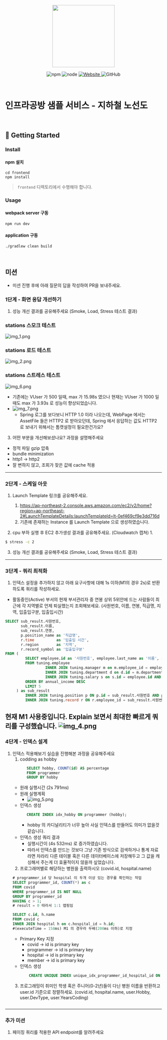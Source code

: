 <p align="center">
    <img width="200px;" src="https://raw.githubusercontent.com/woowacourse/atdd-subway-admin-frontend/master/images/main_logo.png"/>
</p>
<p align="center">
  <img alt="npm" src="https://img.shields.io/badge/npm-%3E%3D%205.5.0-blue">
  <img alt="node" src="https://img.shields.io/badge/node-%3E%3D%209.3.0-blue">
  <a href="https://edu.nextstep.camp/c/R89PYi5H" alt="nextstep atdd">
    <img alt="Website" src="https://img.shields.io/website?url=https%3A%2F%2Fedu.nextstep.camp%2Fc%2FR89PYi5H">
  </a>
  <img alt="GitHub" src="https://img.shields.io/github/license/next-step/atdd-subway-service">
</p>

<br>

# 인프라공방 샘플 서비스 - 지하철 노선도

<br>

## 🚀 Getting Started

### Install
#### npm 설치
```
cd frontend
npm install
```
> `frontend` 디렉토리에서 수행해야 합니다.

### Usage
#### webpack server 구동
```
npm run dev
```
#### application 구동
```
./gradlew clean build
```
<br>

## 미션

* 미션 진행 후에 아래 질문의 답을 작성하여 PR을 보내주세요.


### 1단계 - 화면 응답 개선하기
1. 성능 개선 결과를 공유해주세요 (Smoke, Load, Stress 테스트 결과)

### stations 스모크 테스트  
![img_1.png](img_1.png)

### stations 로드 테스트
![img_2.png](img_2.png)

### stations 스트레스 테스트
![img_6.png](img_6.png)
   - 기존에는 VUser 가 500 일때, max 가 15.98s 였으나 현재는 VUser 가 1000 일때도 max 가 3.93s 로 성능이 향상되었습니다.
   - ![img_7.png](img_7.png)
     - Spring 로그를 보다보니 HTTP 1.0 이라 나오는데, WebPage 에서는 AssetFile 들은 HTTP2 로 받아오던데, Spring 에서 응답하는 값도 HTTP2 로 보내기 위해서는 톰캣설정이 필요한건가요?

3. 어떤 부분을 개선해보셨나요? 과정을 설명해주세요

- 정적 파일 gzip 압축
- bundle minimization
- http1 -> http2
- 잘 변하지 않고, 조회가 잦은 값에 cache 적용

---

### 2단계 - 스케일 아웃

1. Launch Template 링크를 공유해주세요.
   1. https://ap-northeast-2.console.aws.amazon.com/ec2/v2/home?region=ap-northeast-2#LaunchTemplateDetails:launchTemplateId=lt-0ef469cf9e3dd716d
   2. 기존에 존재하는 Instance 를 Launch Template 으로 생성하였습니다.

2. cpu 부하 실행 후 EC2 추가생성 결과를 공유해주세요. (Cloudwatch 캡쳐)
   1. 

```sh
$ stress -c 2
```

3. 성능 개선 결과를 공유해주세요 (Smoke, Load, Stress 테스트 결과)

---

### 3단계 - 쿼리 최적화

1. 인덱스 설정을 추가하지 않고 아래 요구사항에 대해 1s 이하(M1의 경우 2s)로 반환하도록 쿼리를 작성하세요.

- 활동중인(Active) 부서의 현재 부서관리자 중 연봉 상위 5위안에 드는 사람들이 최근에 각 지역별로 언제 퇴실했는지 조회해보세요. (사원번호, 이름, 연봉, 직급명, 지역, 입출입구분, 입출입시간)

```sql
SELECT sub_result.사원번호,
       sub_result.이름,
       sub_result.연봉,
       p.position_name as '직급명',
       r.time          as '입출입 시간',
       r.region        as '지역',
       r.record_symbol as '입출입구분'
FROM (
         SELECT employee.id as '사원번호', employee.last_name as '이름', s.annual_income as '연봉'
         FROM tuning.employee
                  INNER JOIN tuning.manager m on m.employee_id = employee.id AND m.end_date >= NOW()
                  INNER JOIN tuning.department d on d.id = m.department_id AND d.note = 'active'
                  INNER JOIN tuning.salary s on s.id = employee.id AND s.end_date > NOW()
         ORDER BY annual_income DESC
         LIMIT 5
     ) as sub_result
         INNER JOIN tuning.position p ON p.id = sub_result.사원번호 AND p.position_name = 'manager'
         INNER JOIN tuning.record r ON r.employee_id = sub_result.사원번호 AND r.record_symbol = 'o';

```
현재 M1 사용중입니다. Explain 보면서 최대한 빠르게 쿼리를 구성했습니다.
![img_4.png](img_4.png)
---

### 4단계 - 인덱스 설계

1. 인덱스 적용해보기 실습을 진행해본 과정을 공유해주세요
   1. codding as hobby
      ```sql
         SELECT hobby, COUNT(id) AS percentage
         FROM programmer
         GROUP BY hobby
      ```
     - 원래 실행시간 (2s 791ms)
     - 원래 실행계획
       - ![img_5.png](img_5.png)
     - 인덱스 생성
       ```sql
          CREATE INDEX idx_hobby ON programmer (hobby);
       ```
       - hobby 의 카디널리티가 너무 높아 사실 인덱스를 만들어도 의미가 없을것 같습니다.
     - 인덱스 생성 쿼리 결과
       - 실행시간이 (4s 532ms) 로 증가하였습니다.
       - 따라서 인덱스를 만드는 것보다 그냥 기존 방식으로 검색하거나 통계 자료라면 차라리 다른 테이블 혹은 다른 데이터베이스에 저장해두고 그 값을 캐싱해서 주는게 더 효율적이지 않을까 싶었습니다.
   2. 프로그래머별로 해당하는 병원을 출력하시오 (covid.id, hospital.name)
   ```sql
   # programmer_id 당 hospital 이 두개 이상 있는 경우를 확인하는 작업  
   SELECT programmer_id, COUNT(*) as c
   FROM covid
   WHERE programmer_id IS NOT NULL
   GROUP BY programmer_id
   HAVING c > 1;
   # result = 0 따라서 1:1 맵핑임

   SELECT c.id, h.name
   FROM covid c
   INNER JOIN hospital h on c.hospital_id = h.id; 
   #(executeTime = 158ms) M1 의 경우라 두배(200ms 이하)로 지정
   ```
      - Primary Key 지정
        - covid -> id is primary key
        - programmer -> id is primary key
        - hospital -> id is primary key
        - member -> id is primary key
      - 인덱스 생성
        ```sql
            CREATE UNIQUE INDEX unique_idx_programmer_id_hospital_id ON covid (programmer_id, hospital_id);
        ```
   3. 프로그래밍이 취미인 학생 혹은 주니어(0-2년)들이 다닌 병원 이름을 반환하고 user.id 기준으로 정렬하세요. (covid.id, hospital.name, user.Hobby, user.DevType, user.YearsCoding)
   ```sql
   
   ```

---

### 추가 미션

1. 페이징 쿼리를 적용한 API endpoint를 알려주세요
